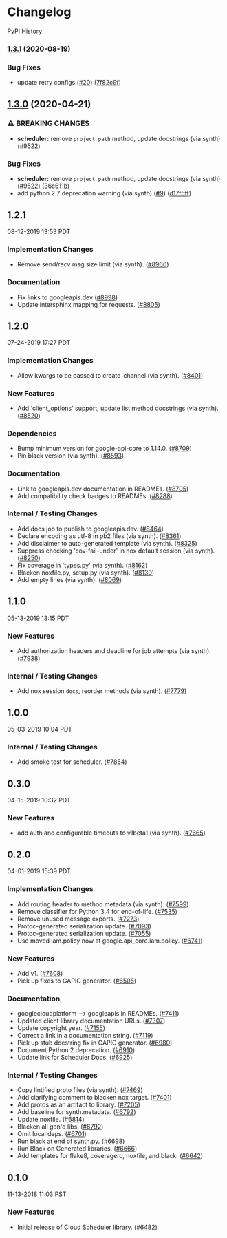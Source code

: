 # Changelog

[PyPI History][1]

[1]: https://pypi.org/project/google-cloud-scheduler/#history

### [1.3.1](https://www.github.com/googleapis/python-scheduler/compare/v1.3.0...v1.3.1) (2020-08-19)


### Bug Fixes

* update retry configs ([#20](https://www.github.com/googleapis/python-scheduler/issues/20)) ([7f82c9f](https://www.github.com/googleapis/python-scheduler/commit/7f82c9ffc292d72907de66bf6d5fa39e38d26085))

## [1.3.0](https://www.github.com/googleapis/python-scheduler/compare/v1.2.1...v1.3.0) (2020-04-21)


### ⚠ BREAKING CHANGES

* **scheduler:** remove `project_path` method, update docstrings (via synth) (#9522)

### Bug Fixes

* **scheduler:** remove `project_path` method, update docstrings (via synth) ([#9522](https://www.github.com/googleapis/python-scheduler/issues/9522)) ([36c611b](https://www.github.com/googleapis/python-scheduler/commit/36c611bdd1504918ecec39f7846c533b1e7b181c))
* add python 2.7 deprecation warning (via synth) ([#9](https://www.github.com/googleapis/python-scheduler/issues/9)) ([d17f5ff](https://www.github.com/googleapis/python-scheduler/commit/d17f5ffd8d6030190e3529d6eed5c9899145dd96))

## 1.2.1

08-12-2019 13:53 PDT

### Implementation Changes
- Remove send/recv msg size limit (via synth). ([#8966](https://github.com/googleapis/google-cloud-python/pull/8966))

### Documentation
- Fix links to googleapis.dev ([#8998](https://github.com/googleapis/google-cloud-python/pull/8998))
- Update intersphinx mapping for requests. ([#8805](https://github.com/googleapis/google-cloud-python/pull/8805))

## 1.2.0

07-24-2019 17:27 PDT


### Implementation Changes
- Allow kwargs to be passed to create_channel (via synth).  ([#8401](https://github.com/googleapis/google-cloud-python/pull/8401))

### New Features
- Add 'client_options' support, update list method docstrings (via synth). ([#8520](https://github.com/googleapis/google-cloud-python/pull/8520))

### Dependencies
- Bump minimum version for google-api-core to 1.14.0. ([#8709](https://github.com/googleapis/google-cloud-python/pull/8709))
- Pin black version (via synth). ([#8593](https://github.com/googleapis/google-cloud-python/pull/8593))

### Documentation
- Link to googleapis.dev documentation in READMEs. ([#8705](https://github.com/googleapis/google-cloud-python/pull/8705))
- Add compatibility check badges to READMEs. ([#8288](https://github.com/googleapis/google-cloud-python/pull/8288))

### Internal / Testing Changes
- Add docs job to publish to googleapis.dev. ([#8464](https://github.com/googleapis/google-cloud-python/pull/8464))
- Declare encoding as utf-8 in pb2 files (via synth). ([#8361](https://github.com/googleapis/google-cloud-python/pull/8361))
- Add disclaimer to auto-generated template (via synth). ([#8325](https://github.com/googleapis/google-cloud-python/pull/8325))
- Suppress checking 'cov-fail-under' in nox default session (via synth). ([#8250](https://github.com/googleapis/google-cloud-python/pull/8250))
- Fix coverage in 'types.py' (via synth). ([#8162](https://github.com/googleapis/google-cloud-python/pull/8162))
- Blacken noxfile.py, setup.py (via synth). ([#8130](https://github.com/googleapis/google-cloud-python/pull/8130))
- Add empty lines (via synth). ([#8069](https://github.com/googleapis/google-cloud-python/pull/8069))

## 1.1.0

05-13-2019 13:15 PDT

### New Features
- Add authorization headers and deadline for job attempts (via synth). ([#7938](https://github.com/googleapis/google-cloud-python/pull/7938))

### Internal / Testing Changes
- Add nox session `docs`, reorder methods (via synth). ([#7779](https://github.com/googleapis/google-cloud-python/pull/7779))

## 1.0.0

05-03-2019 10:04 PDT

### Internal / Testing Changes
- Add smoke test for scheduler. ([#7854](https://github.com/googleapis/google-cloud-python/pull/7854))

## 0.3.0

04-15-2019 10:32 PDT


### New Features
- add auth and configurable timeouts to v1beta1 (via synth). ([#7665](https://github.com/googleapis/google-cloud-python/pull/7665))

## 0.2.0

04-01-2019 15:39 PDT


### Implementation Changes
- Add routing header to method metadata (via synth). ([#7599](https://github.com/googleapis/google-cloud-python/pull/7599))
- Remove classifier for Python 3.4 for end-of-life. ([#7535](https://github.com/googleapis/google-cloud-python/pull/7535))
- Remove unused message exports. ([#7273](https://github.com/googleapis/google-cloud-python/pull/7273))
- Protoc-generated serialization update. ([#7093](https://github.com/googleapis/google-cloud-python/pull/7093))
- Protoc-generated serialization update. ([#7055](https://github.com/googleapis/google-cloud-python/pull/7055))
- Use moved iam.policy now at google.api_core.iam.policy. ([#6741](https://github.com/googleapis/google-cloud-python/pull/6741))

### New Features
- Add v1. ([#7608](https://github.com/googleapis/google-cloud-python/pull/7608))
- Pick up fixes to GAPIC generator. ([#6505](https://github.com/googleapis/google-cloud-python/pull/6505))

### Documentation
- googlecloudplatform --> googleapis in READMEs. ([#7411](https://github.com/googleapis/google-cloud-python/pull/7411))
- Updated client library documentation URLs. ([#7307](https://github.com/googleapis/google-cloud-python/pull/7307))
- Update copyright year. ([#7155](https://github.com/googleapis/google-cloud-python/pull/7155))
- Correct a link in a documentation string. ([#7119](https://github.com/googleapis/google-cloud-python/pull/7119))
- Pick up stub docstring fix in GAPIC generator. ([#6980](https://github.com/googleapis/google-cloud-python/pull/6980))
- Document Python 2 deprecation. ([#6910](https://github.com/googleapis/google-cloud-python/pull/6910))
- Update link for Scheduler Docs. ([#6925](https://github.com/googleapis/google-cloud-python/pull/6925))

### Internal / Testing Changes
- Copy lintified proto files (via synth). ([#7469](https://github.com/googleapis/google-cloud-python/pull/7469))
- Add clarifying comment to blacken nox target. ([#7401](https://github.com/googleapis/google-cloud-python/pull/7401))
- Add protos as an artifact to library. ([#7205](https://github.com/googleapis/google-cloud-python/pull/7205))
- Add baseline for synth.metadata. ([#6792](https://github.com/googleapis/google-cloud-python/pull/6865))
- Update noxfile. ([#6814](https://github.com/googleapis/google-cloud-python/pull/6814))
- Blacken all gen'd libs. ([#6792](https://github.com/googleapis/google-cloud-python/pull/6792))
- Omit local deps. ([#6701](https://github.com/googleapis/google-cloud-python/pull/6701))
- Run black at end of synth.py. ([#6698](https://github.com/googleapis/google-cloud-python/pull/6698))
- Run Black on Generated libraries. ([#6666](https://github.com/googleapis/google-cloud-python/pull/6666))
- Add templates for flake8, coveragerc, noxfile, and black. ([#6642](https://github.com/googleapis/google-cloud-python/pull/6642))

## 0.1.0

11-13-2018 11:03 PST


### New Features
- Initial release of Cloud Scheduler library. ([#6482](https://github.com/googleapis/google-cloud-python/pull/6482))
